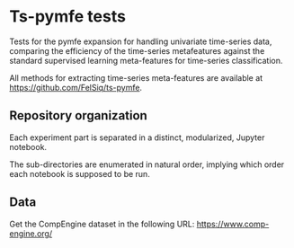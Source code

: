 # Ts-pymfe tests
Tests for the pymfe expansion for handling univariate time-series data, comparing the efficiency of the time-series metafeatures against the standard supervised learning meta-features for time-series classification.

All methods for extracting time-series meta-features are available at https://github.com/FelSiq/ts-pymfe.

## Repository organization
Each experiment part is separated in a distinct, modularized, Jupyter notebook.

The sub-directories are enumerated in natural order, implying which order each notebook is supposed to be run.

## Data
Get the CompEngine dataset in the following URL: https://www.comp-engine.org/
